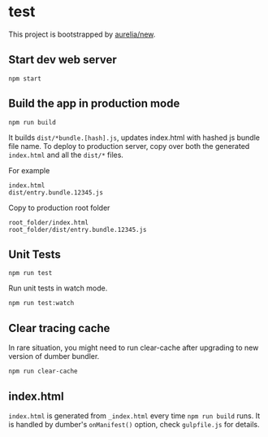 # test

This project is bootstrapped by [aurelia/new](https://github.com/aurelia/new).

## Start dev web server

    npm start

## Build the app in production mode

    npm run build

It builds `dist/*bundle.[hash].js`, updates index.html with hashed js bundle file name. To deploy to production server, copy over both the generated `index.html` and all the `dist/*` files.

For example
```
index.html
dist/entry.bundle.12345.js
```
Copy to production root folder
```
root_folder/index.html
root_folder/dist/entry.bundle.12345.js
```

## Unit Tests

    npm run test

Run unit tests in watch mode.

    npm run test:watch


## Clear tracing cache

In rare situation, you might need to run clear-cache after upgrading to new version of dumber bundler.

    npm run clear-cache

## index.html

`index.html` is generated from `_index.html` every time `npm run build` runs. It is handled by dumber's `onManifest()` option, check `gulpfile.js` for details.
